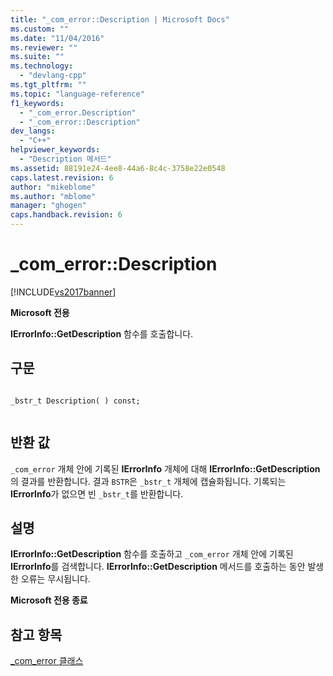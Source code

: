 ```yaml
---
title: "_com_error::Description | Microsoft Docs"
ms.custom: ""
ms.date: "11/04/2016"
ms.reviewer: ""
ms.suite: ""
ms.technology: 
  - "devlang-cpp"
ms.tgt_pltfrm: ""
ms.topic: "language-reference"
f1_keywords: 
  - "_com_error.Description"
  - "_com_error::Description"
dev_langs: 
  - "C++"
helpviewer_keywords: 
  - "Description 메서드"
ms.assetid: 88191e24-4ee8-44a6-8c4c-3758e22e0548
caps.latest.revision: 6
author: "mikeblome"
ms.author: "mblome"
manager: "ghogen"
caps.handback.revision: 6
---
```

# _com_error::Description
[!INCLUDE[vs2017banner](../assembler/inline/includes/vs2017banner.md)]

**Microsoft 전용**  
  
 **IErrorInfo::GetDescription** 함수를 호출합니다.  
  
## 구문  
  
```  
  
_bstr_t Description( ) const;  
  
```  
  
## 반환 값  
 `_com_error` 개체 안에 기록된 **IErrorInfo** 개체에 대해 **IErrorInfo::GetDescription**의 결과를 반환합니다.  결과 `BSTR`은 `_bstr_t` 개체에 캡슐화됩니다.  기록되는 **IErrorInfo**가 없으면 빈 `_bstr_t`를 반환합니다.  
  
## 설명  
 **IErrorInfo::GetDescription** 함수를 호출하고 `_com_error` 개체 안에 기록된 **IErrorInfo**를 검색합니다.  **IErrorInfo::GetDescription** 메서드를 호출하는 동안 발생한 오류는 무시됩니다.  
  
 **Microsoft 전용 종료**  
  
## 참고 항목  
 [\_com\_error 클래스](../cpp/com-error-class.md)